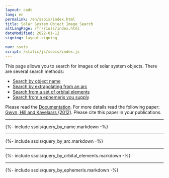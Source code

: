 ```yaml
---
layout: cadc
lang: en
permalink: /en/ssois/index.html
title: Solar System Object Image Search
altLangPage: /fr/rioss/index.html
dateModified: 2022-01-12
signing: layout.signing

nav: ssois
script: /static/js/ssois/index.js
---
```


<p>
This page allows you to search for images of
solar system objects. There are several search methods:
</p>
<ul>
	<li><a href="#name">Search by object name</a></li>
	<li><a href="#arc">Search by extrapolating from an arc</a></li>
	<li><a href="#oe">Search from a set of orbital elements</a></li>
	<li><a href="#ephem">Search from a ephemeris you supply</a></li>
</ul>
<p>
Please read the <a href="/en/ssois/documentation.html">Documentation</a>. 
For more details read the following paper: <a rel="external" href="https://adsabs.harvard.edu/abs/2012PASP..124..579G">Gwyn, Hill and Kavelaars (2012)</a>.
Please cite this paper in your publications.
</p>
<hr/>
{%- include ssois/query_by_name.markdown -%}
<hr/>
{%- include ssois/query_by_arc.markdown -%}
<hr/>
{%- include ssois/query_by_orbital_elements.markdown -%}
<hr/>
{%- include ssois/query_by_ephemeris.markdown -%}

